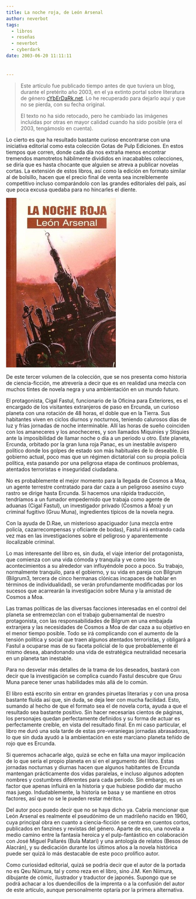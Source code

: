 ```yaml
---
title: La noche roja, de León Arsenal
author: neverbot
tags:
  - libros
  - reseñas
  - neverbot
  - cyberdark
date: 2003-06-20 11:11:11


---
```


> Este artículo fue publicado tiempo antes de que tuviera un blog, durante el pretérito año 2003, en el ya extinto portal sobre literatura de género [cYbErDaRk.net](http://www.cyberdark.net/portada.php?edi=6&cod=159). Lo he recuperado para dejarlo aquí y que no se pierda, con su fecha original.
>
> El texto no ha sido retocado, pero he cambiado las imágenes incluidas por otras en mayor calidad cuando ha sido posible (era el 2003, tengámoslo en cuenta).

Lo cierto es que ha resultado bastante curioso encontrarse con una iniciativa editorial como esta colección Gotas de Pulp Ediciones. En estos tiempos que corren, donde cada día nos extraña menos encontrar tremendos mamotretos hábilmente divididos en inacabables colecciones, se diría que es hasta chocante que alguien se atreva a publicar novelas cortas. La extensión de estos libros, así como la edición en formato similar al de bolsillo, hacen que el precio final de venta sea increíblemente competitivo incluso comparándolo con las grandes editoriales del país, así que poca excusa quedaba para no hincarles el diente.

![](./la-noche-roja-de-leon-arsenal/la-noche-roja-leon-arsenal-pulp-gotas-3.jpg)

De este tercer volumen de la colección, que se nos presenta como historia de ciencia-ficción, me atrevería a decir que es en realidad una mezcla con muchos tintes de novela negra y una ambientación en un mundo futuro.

El protagonista, Cigal Fastul, funcionario de la Oficina para Exteriores, es el encargado de los visitantes extranjeros de paso en Ercunda, un curioso planeta con una rotación de 48 horas, el doble que en la Tierra. Sus habitantes viven en ciclos diurnos y nocturnos, teniendo calurosos días de luz y frías jornadas de noche interminable. Allí las horas de sueño coinciden con los amaneceres y los anocheceres, y son llamados Miquiníes y Stiquies ante la imposibilidad de llamar noche o día a un periodo u otro. Este planeta, Ercunda, orbitado por la gran luna roja Panac, es un inestable avispero político donde los golpes de estado son más habituales de lo deseable. El gobierno actual, poco mas que un régimen dictatorial con su propia policía política, esta pasando por una peligrosa etapa de continuos problemas, atentados terroristas e inseguridad ciudadana.

No es probablemente el mejor momento para la llegada de Cosmos a Moa, un agente terrestre contratado para dar caza a un peligroso asesino cuyo rastro se dirige hasta Ercunda. Si hacemos una rápida traducción, tendríamos a un fumador empedernido que trabaja como agente de aduanas (Cigal Fastul), un investigador privado (Cosmos a Moa) y un criminal fugitivo (Gruu Muna), ingredientes típicos de la novela negra.

Con la ayuda de D.Rae, un misterioso apaciguador (una mezcla entre policía, cazarrecompensas y oficiante de bodas), Fastul irá entrando cada vez mas en las investigaciones sobre el peligroso y aparentemente ilocalizable criminal.

Lo mas interesante del libro es, sin duda, el viaje interior del protagonista, que comienza con una vida cómoda y tranquila y ve como los acontecimientos a su alrededor van influyéndole poco a poco. Su trabajo, normalmente tranquilo, para el gobierno, y su vida en pareja con Bilgrum (Bilgrum3, tercera de cinco hermanas clónicas incapaces de hablar en términos de individualidad), se verán profundamente modificadas por los sucesos que acarrearán la investigación sobre Muna y la amistad de Cosmos a Moa.

Las tramas políticas de las diversas facciones interesadas en el control del planeta se entremezclan con el trabajo gubernamental de nuestro protagonista, con las responsabilidades de Bilgrum en una embajada extranjera y las necesidades de Cosmos a Moa de dar caza a su objetivo en el menor tiempo posible. Todo se irá complicando con el aumento de la tensión política y social que traen algunos atentados terroristas, y obligará a Fastul a ocuparse mas de su faceta policial de lo que probablemente él mismo desea, abandonando una vida de estratégica neutralidad necesaria en un planeta tan inestable.

Para no desvelar más detalles de la trama de los deseados, bastará con decir que la investigación se complica cuando Fastul descubre que Gruu Muna parece tener unas habilidades más allá de lo común.

El libro está escrito sin entrar en grandes piruetas literarias y con una prosa bastante fluída así que, sin duda, se deja leer con mucha facilidad. Esto, sumando al hecho de que el formato sea el de novela corta, ayuda a que el resultado sea bastante positivo. Sin hacer necesarias cientos de páginas, los personajes quedan perfectamente definidos y su forma de actuar es perfectamente creíble, en vista del resultado final. En mi caso particular, el libro me duró una sola tarde de estas pre-veraniegas jornadas abrasadoras, lo que sin duda ayudó a la ambientación en este marciano planeta teñido de rojo que es Ercunda.

Si queremos achacarle algo, quizá se eche en falta una mayor implicación de lo que sería el propio planeta en sí en el argumento del libro. Estas jornadas nocturnas y diurnas hacen que algunos habitantes de Ercunda mantengan prácticamente dos vidas paralelas, e incluso algunos adopten nombres y costumbres diferentes para cada período. Sin embargo, es un factor que apenas influirá en la historia y que hubiese podido dar mucho mas juego. Indudablemente, la historia se basa y se mantiene en otros factores, así que no se le pueden restar méritos.

Del autor poco puedo decir que no se haya dicho ya. Cabría mencionar que León Arsenal es realmente el pseudónimo de un madrileño nacido en 1960, cuya principal obra en cuanto a ciencia-ficción se centra en cuentos cortos, publicados en fanzines y revistas del género. Aparte de eso, una novela a medio camino entre la fantasía heroica y el pulp-fantástico en colaboración con José Miguel Pallarés (Bula Matari) y una antología de relatos (Besos de Alacrán), y su dedicación durante los últimos años a la novela histórica puede ser quizá lo más destacable de este poco prolífico autor.

Como curiosidad editorial, quizá se podría decir que el autor de la portada no es Qeu Nümura, tal y como reza en el libro, sino J.M. Ken Niimura, dibujante de cómic, ilustrador y traductor de japonés. Supongo que se podrá achacar a los duendecillos de la imprenta o a la confusión del autor de este artículo, aunque personalmente optaría por la primera alternativa.
